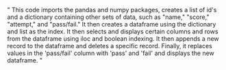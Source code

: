"
This code imports the pandas and numpy packages, creates a list of id's and a dictionary containing other sets of data, such as "name," "score," "attempt," and "pass/fail." It then creates a dataframe using the dictionary and list as the index. It then selects and displays certain columns and rows from the dataframe using iloc and boolean indexing. It then appends a new record to the dataframe and deletes a specific record. Finally, it replaces values in the 'pass/fail' column with 'pass' and 'fail' and displays the new dataframe.
"